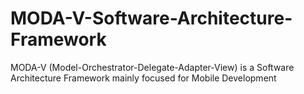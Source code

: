 # MODA-V-Software-Architecture-Framework
MODA-V (Model-Orchestrator-Delegate-Adapter-View) is a Software Architecture Framework mainly focused for Mobile Development
